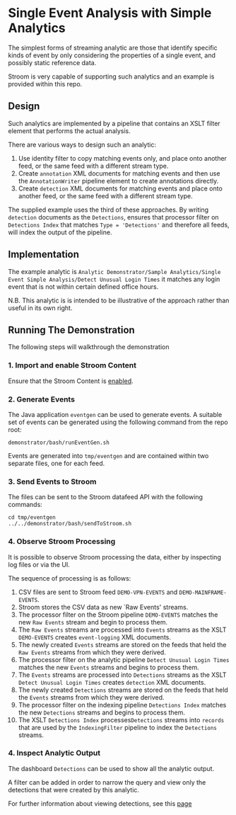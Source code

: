 # Single Event Analysis with Simple Analytics
The simplest forms of streaming analytic are those that identify specific kinds of event by only considering the
properties of a single event, and possibly static reference data.

Stroom is very capable of supporting such analytics and an example is provided within this repo.

## Design
Such analytics are implemented by a pipeline that contains an XSLT filter element that performs the actual analysis.

There are various ways to design such an analytic:
1. Use identity filter to copy matching events only, and place onto another feed, or the same feed with a different stream type.
1. Create `annotation` XML documents for matching events and then use the `AnnotationWriter` pipeline element to create annotations directly.
1. Create `detection` XML documents for matching events and place onto another feed, or the same feed with a different stream type.

The supplied example uses the third of these approaches.  By writing `detection` documents as the `Detections`, ensures that
processor filter on `Detections Index` that matches `Type = 'Detections'` and therefore all feeds, will index the output of the pipeline.

## Implementation
The example analytic is `Analytic Demonstrator/Sample Analytics/Single Event Simple Analysis/Detect Unusual Login Times`
it matches any login event that is not within certain defined office hours.

N.B. This analytic is is intended to be illustrative of the approach rather than useful in its own right.

## Running The Demonstration
The following steps will walkthrough the demonstration

### 1. Import and enable Stroom Content
Ensure that the Stroom Content is [enabled](enableStroomContent.md).

### 2. Generate Events
The Java application `eventgen` can be used to generate events.
A suitable set of events can be generated using the following command from the repo root:
```shell script
demonstrator/bash/runEventGen.sh
```

Events are generated into `tmp/eventgen` and are contained within two separate files, one for each feed.

### 3. Send Events to Stroom
The files can be sent to the Stroom datafeed API with the following commands:

```shell script
cd tmp/eventgen
../../demonstrator/bash/sendToStroom.sh
```

### 4. Observe Stroom Processing
It is possible to observe Stroom processing the data, either by inspecting log files or via the UI.

The sequence of processing is as follows:
1. CSV files are sent to Stroom feed `DEMO-VPN-EVENTS` and `DEMO-MAINFRAME-EVENTS`.
1. Stroom stores the CSV data as new `Raw Events' streams.
1. The processor filter on the Stroom pipeline `DEMO-EVENTS` matches the new `Raw Events` stream and begin to process them.
1. The `Raw Events` streams are processed into `Events` streams as the XSLT `DEMO-EVENTS` creates `event-logging` XML documents.
1. The newly created `Events` streams are stored on the feeds that held the `Raw Events` streams from which they were derived.
1. The processor filter on the analytic pipeline `Detect Unusual Login Times` matches the new `Events` streams and begins to process them.
1. The `Events` streams are processed into `Detections` streams as the XSLT `Detect Unusual Login Times` creates `detection` XML documents.
1. The newly created `Detections` streams are stored on the feeds that held the `Events` streams from which they were derived.
1. The processor filter on the indexing pipeline `Detections Index` matches the new `Detections` streams and begins to process them.
1. The XSLT `Detections Index` processes`Detections` streams into `records` that are used by the `IndexingFilter` pipeline to index the `Detections` streams.

### 4. Inspect Analytic Output
The dashboard  `Detections` can be used to show all the analytic output.

A filter can be added in order to narrow the query and view only the detections that were created by this analytic.

For further information about viewing detections, see this [page](detections.md)